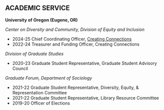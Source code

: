 **ACADEMIC SERVICE**
-
**University of Oregon (Eugene, OR)**

*Center on Diversity and Community, Division of Equity and Inclusion* 
- 2024-25    Chief Coordinating Officer, [Creating Connections](https://inclusion.uoregon.edu/creating-connections)
- 2022-24    Treasurer and Funding Officer, Creating Connections

*Division of Graduate Studies*
- 2020-23    Graduate Student Representative, Graduate Student Advisory Council

*Graduate Forum, Department of Sociology*
- 2021-22    Graduate Student Representative, Diversity, Equity, & Representation Committee
- 2021-22    Graduate Student Representative, Library Resource Committee
- 2019-20    Officer of Elections
